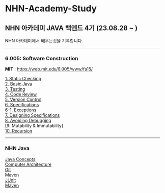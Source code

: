 # NHN-Academy-Study
## NHN 아카데미 JAVA 백엔드 4기 (23.08.28 ~ )

NHN 아카데미에서 배우는것을 기록합니다.

---

### 6.005: Software Construction
**MIT** : https://web.mit.edu/6.005/www/fa15/


[1. Static Checking](https://github.com/UNGGU0704/NHN-Academy-Study/blob/main/공부/MIT%206.005-%20Software%20Construction%20/Static%20Checking.md) <br>
[2. Basic Java](https://github.com/UNGGU0704/NHN-Academy-Study/blob/main/공부/MIT%206.005-%20Software%20Construction%20/Basic%20Java.adoc) <br>
[3. Testing](https://github.com/UNGGU0704/NHN-Academy-Study/blob/main/공부/MIT%206.005-%20Software%20Construction%20/Testing.md) <br>
[4. Code Review](https://github.com/UNGGU0704/NHN-Academy-Study/blob/main/공부/MIT%206.005-%20Software%20Construction%20/Code%20Review.md) <br>
[5. Version Control](https://github.com/UNGGU0704/NHN-Academy-Study/blob/main/공부/MIT%206.005-%20Software%20Construction%20/Vison%20Control.md) <br>
[6. Specifications](https://github.com/UNGGU0704/NHN-Academy-Study/blob/main/공부/MIT%206.005-%20Software%20Construction%20/Specifications.md) <br>
[6-1. Exceptions](https://github.com/UNGGU0704/NHN-Academy-Study/blob/main/공부/MIT%206.005-%20Software%20Construction%20/Exception.md) <br>
[7. Designing Specifications](https://github.com/UNGGU0704/NHN-Academy-Study/blob/main/공부/MIT%206.005-%20Software%20Construction%20/Designing%20Specifications.md) <br>
[8. Avoiding Debugging](https://github.com/UNGGU0704/NHN-Academy-Study/blob/main/공부/MIT%206.005-%20Software%20Construction%20/Avoiding%20Debugging.md) <br>
[9. Mutability & Immutability] <br>
[10. Recursion](https://github.com/UNGGU0704/NHN-Academy-Study/blob/main/공부/MIT%206.005-%20Software%20Construction%20/Recursion.md) <br>

---

### NHN Java
[Java Concepts](https://github.com/UNGGU0704/NHN-Academy-Study/blob/main/공부/NHN-Basic%20Java/JAVA%20Concepts.md) <br>
[Computer Architecture](https://github.com/UNGGU0704/NHN-Academy-Study/blob/main/공부/NHN-Basic%20Java/Computer_Architecture.md) <br>
[Git](https://github.com/UNGGU0704/NHN-Academy-Study/blob/main/공부/NHN-Basic%20Java/git.md) <br>
[Maven](https://github.com/UNGGU0704/NHN-Academy-Study/blob/main/공부/NHN-Basic%20Java/Maven.md) <br>
[JUnit](https://github.com/UNGGU0704/NHN-Academy-Study/blob/main/공부/NHN-Basic%20Java/Junit%2CPackage%2Cjar.md) <br>
[Maven](https://github.com/UNGGU0704/NHN-Academy-Study/blob/main/공부/NHN-Basic%20Java/Maven.md) <br>


